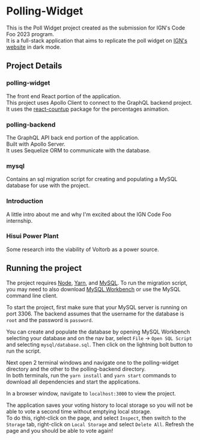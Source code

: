 # Polling-Widget

This is the Poll Widget project created as the submission for IGN's Code Foo 2023 program.  
It is a full-stack application that aims to replicate the poll widget on [IGN's website](https://www.ign.com/articles/the-magicians-elephant-review) in dark mode.  
  
## Project Details  
### polling-widget  
The front end React portion of the application.  
This project uses Apollo Client to connect to the GraphQL backend project.  
It uses the [react-countup](https://www.npmjs.com/package/react-countup) package for the percentages animation.
### polling-backend  
The GraphQL API back end portion of the application.  
Built with Apollo Server.  
It uses Sequelize ORM to communicate with the database.
### mysql  
Contains an sql migration script for creating and populating a MySQL database for use with the project.  
### Introduction  
A little intro about me and why I'm excited about the IGN Code Foo internship.  
### Hisui Power Plant  
Some research into the viability of Voltorb as a power source.  
  
## Running the project  
The project requires [Node](https://nodejs.org/en/download), [Yarn](https://classic.yarnpkg.com/lang/en/docs/install/#mac-stable), and [MySQL](https://dev.mysql.com/downloads/mysql/). 
To run the migration script, you may need to also download [MySQL Workbench](https://www.mysql.com/products/workbench/) or use the MySQL command line client.  
  
To start the project, first make sure that your MySQL server is running on port 3306. The backend assumes that the username for the database is `root` and the password is `password`.  
  
You can create and populate the database by opening MySQL Workbench selecting your database and on the nav bar, select `File` -> `Open SQL Script` and selecting `mysql/database.sql`. Then click on the lightning bolt button to run the script.  
  
Next open 2 terminal windows and navigate one to the polling-widget directory and the other to the polling-backend directory.  
In both terminals, run the `yarn install` and `yarn start` commands to download all dependencies and start the applications.  
  
In a browser window, navigate to `localhost:3000` to view the project.  
  
The application saves your voting history to local storage so you will not be able to vote a second time without emptying local storage.  
To do this, right-click on the page, and select `Inspect`, then switch to the `Storage` tab, right-click on `Local Storage` and select `Delete All`. Refresh the page and you should be able to vote again!
